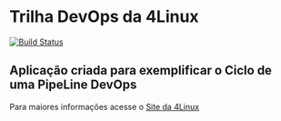# Trilha DevOps da 4Linux

<!-- Altere a Flag abaixo com sua URL do Travis -->
[![Build Status](https://travis-ci.org/SidneyVieira/DevOpsLab-HelloWorld.svg?branch=master)](https://travis-ci.org/SidneyVieira/DevOpsLab-HelloWorld)

## Aplicação criada para exemplificar o Ciclo de uma PipeLine DevOps


Para maiores informações acesse o [Site da 4Linux](https://www.4linux.com.br/cursos/devops)
